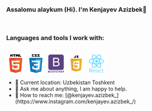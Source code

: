 ### Assalomu alaykum (Hi). I'm Kenjayev Azizbek👋

<br/>

### Languages and tools I work with:
<br>
<code><img src="./img/html.png" width="50" alt="HTML5"></code>
<code><img src="./img/css.png" width="50" alt="HTML5"></code>
<code><img src="./img/bootstrap.png" width="50" alt="HTML5"></code>
<code><img src="./img/js.png" width="50" alt="HTML5"></code>
<code><img src="./img/react.png" width="50" alt="HTML5"></code>

<br/>

<ul>
  <li>📍   Current location: Uzbekistan Toshkent</li>
  <li>📝  Ask me about anything, I am happy to help.</li>
  <li>📨  How to reach me: [@kenjayev.azizbek_](https://www.instagram.com/kenjayev.azizbek_/)</li>
</ul>

<!--
**kenjayev/kenjayev** is a ✨ _special_ ✨ repository because its `README.md` (this file) appears on your GitHub profile.

Here are some ideas to get you started:

- 🔭 I’m currently working on ...
- 🌱 I’m currently learning ...
- 👯 I’m looking to collaborate on ...
- 🤔 I’m looking for help with ...
- 💬 Ask me about ...
- 📫 How to reach me: ...
- 😄 Pronouns: ...
- ⚡ Fun fact: ...
-->

